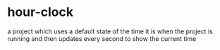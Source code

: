 # hour-clock
 a project which uses a default state of the time it is when the project is running and then updates every second to show the current time

 
